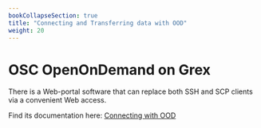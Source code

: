 ```yaml
---
bookCollapseSection: true
title: "Connecting and Transferring data with OOD"
weight: 20
---
```


# OSC OpenOnDemand on Grex

There is a Web-portal software that can replace both SSH and SCP clients via a convenient Web access.

Find its documentation here: [Connecting with OOD](../../ood/)

